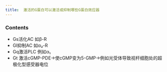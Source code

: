 ```yaml
---
title:  激活的G蛋白可以激活或抑制哪些G蛋白效应器
--- 
```


### Contents
- Gs活化AC 如β-R
- GI抑制AC 如α₂-R
- Gq激活PLC 例如α₁
- Gt 激活cGMP-PDE→使cGMP变为5-GMP→例如光受体导致视杆细胞处的超极化型感受器电位

